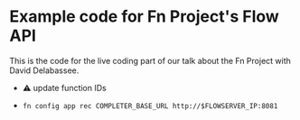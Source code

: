 # Example code for Fn Project's Flow API

This is the code for the live coding part of our talk about the Fn Project with David Delabassee.  

* :warning: update function IDs

* `fn config app rec COMPLETER_BASE_URL http://$FLOWSERVER_IP:8081`

